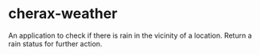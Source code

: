 # cherax-weather
An application to check if there is rain in the vicinity of a location. Return a rain status for further action.
